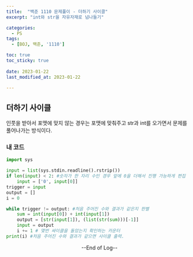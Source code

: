 ```yaml
---
title:  "백준 1110 문제풀이 - 더하기 사이클" 
excerpt: "int와 str을 자유자재로 넘나들기"

categories:
  - PS
tags:
  - [BOJ, 백준, '1110']

toc: true
toc_sticky: true
 
date: 2023-01-22
last_modified_at: 2023-01-22

---
```


## 더하기 사이클

인풋을 받아서 포맷에 맞지 않는 경우는 포맷에 맞춰주고
str과 int를 오가면서 문제를 풀어나가는 방식이다.


### 내 코드

```python
import sys

input = list(sys.stdin.readline().rstrip())
if len(input) < 2: #숫자가 한 자리 수인 경우 앞에 0을 더해서 진행 가능하게 편집
    input = ['0', input[0]]
trigger = input
output = []
i = 0

while trigger != output: #처음 주어진 수와 결과가 같은지 판별
    sum = int(input[0]) + int(input[1]) 
    output = [str(input[1]), (list(str(sum)))[-1]]
    input = output
    i += 1 # 몇번 싸이클을 돌았는지 확인하는 카운터
print(i) #처음 주어진 수와 결과가 같으면 사이클 출력.
```



<center> --End of Log-- </center>

